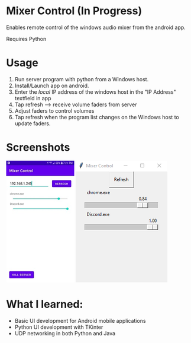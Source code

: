 # Mixer Control (In Progress)
Enables remote control of the windows audio mixer from the android app. 

Requires Python

# Usage
1. Run server program with python from a Windows host.
2. Install/Launch app on android.
3. Enter the *local* IP address of the windows host in the "IP Address" textfield in app
4. Tap refresh --> receive volume faders from server
5. Adjust faders to control volumes
6. Tap refresh when the program list changes on the Windows host to update faders.

# Screenshots
![alt text](https://github.com/rmcclintick/Mixer_Control/blob/master/resources/App%20Screenshot.jpg "Client app Screenshot")
![alt text](https://github.com/rmcclintick/Mixer_Control/blob/master/resources/Server%20Screenshot.png "Server Screenshot")

# What I learned:
- Basic UI development for Android mobile applications
- Python UI development with TKinter
- UDP networking in both Python and Java
